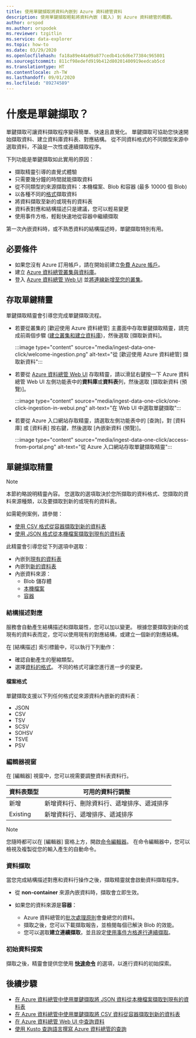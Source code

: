 ```yaml
---
title: 使用單鍵擷取將資料內嵌到 Azure 資料總管資料
description: 使用單鍵擷取輕鬆將資料內嵌 (載入) 到 Azure 資料總管的概觀。
author: orspod
ms.author: orspodek
ms.reviewer: tzgitlin
ms.service: data-explorer
ms.topic: how-to
ms.date: 03/29/2020
ms.openlocfilehash: fa18a89e44a09a877cedb41c6d6e77384c965801
ms.sourcegitcommit: 811cf98edefd919b412d80201400919eedcab5cd
ms.translationtype: HT
ms.contentlocale: zh-TW
ms.lasthandoff: 09/01/2020
ms.locfileid: "89274589"
---
```

# <a name="what-is-one-click-ingestion"></a>什麼是單鍵擷取？

單鍵擷取可讓資料擷取程序變得簡單、快速且直覺化。 單鍵擷取可協助您快速開始擷取資料、建立資料庫資料表、對應結構。 從不同資料格式的不同類型來源中選取資料，不論是一次性或連續擷取程序。

下列功能是單鍵擷取如此實用的原因：

* 擷取精靈引導的直覺式體驗
* 只需要幾分鐘的時間就能擷取資料
* 從不同類型的來源擷取資料：本機檔案、Blob 和容器 (最多 10000 個 Blob)
* 以各種不同的[格式](#file-formats)擷取資料
* 將資料擷取至新的或現有的資料表
* 資料表對應和結構描述只是建議，您可以輕易變更
* 使用事件方格，輕鬆快速地從容器中繼續擷取

第一次內嵌資料時，或不熟悉資料的結構描述時，單鍵擷取特別有用。

## <a name="prerequisites"></a>必要條件

* 如果您沒有 Azure 訂用帳戶，請在開始前建立[免費 Azure 帳戶](https://azure.microsoft.com/free/)。
* 建立 [Azure 資料總管叢集與資料庫](create-cluster-database-portal.md)。
* 登入 [Azure 資料總管 Web UI](https://dataexplorer.azure.com/) 並[將連線新增至您的叢集](web-query-data.md#add-clusters)。

## <a name="access-the-one-click-wizard"></a>存取單鍵精靈

單鍵擷取精靈會引導您完成單鍵擷取流程。

* 若要從叢集的 [歡迎使用 Azure 資料總管] 主畫面中存取單鍵擷取精靈，請完成前兩個步驟 ([建立叢集和建立資料庫](#prerequisites))，然後選取 [擷取新資料]。

    :::image type="content" source="media/ingest-data-one-click/welcome-ingestion.png" alt-text="從 [歡迎使用 Azure 資料總管] 擷取新資料":::

* 若要從 [Azure 資料總管 Web UI](https://dataexplorer.azure.com/) 存取精靈，請以滑鼠右鍵按一下 Azure 資料總管 Web UI 左側功能表中的**資料庫**或**資料表**列，然後選取 [擷取新資料 (預覽)]。

    :::image type="content" source="media/ingest-data-one-click/one-click-ingestion-in-webui.png" alt-text="在 Web UI 中選取單鍵擷取":::

* 若要從 Azure 入口網站存取精靈，請選取左側功能表中的 [查詢]，對 [資料庫] 或 [資料表] 按右鍵，然後選取 [內嵌新資料 (預覽)]。

    :::image type="content" source="media/ingest-data-one-click/access-from-portal.png" alt-text="從 Azure 入口網站存取單鍵擷取精靈":::

## <a name="one-click-ingestion-wizard"></a>單鍵擷取精靈

> [!NOTE]
> 本節約略說明精靈內容。 您選取的選項取決於您所擷取的資料格式、您擷取的資料來源種類，以及要擷取到新的或現有的資料表。
>
> 如需範例案例，請參閱：
> * [使用 CSV 格式從容器擷取到新的資料表](one-click-ingestion-new-table.md)
> * [使用 JSON 格式從本機檔案擷取到現有的資料表](one-click-ingestion-existing-table.md) 

此精靈會引導您從下列選項中選取：
   * 內嵌到[現有的資料表](one-click-ingestion-existing-table.md)
   * 內嵌到[新的資料表](one-click-ingestion-new-table.md)
   * 內嵌資料來源：
      * Blob 儲存體
      * [本機檔案](one-click-ingestion-existing-table.md)
      * [容器](one-click-ingestion-new-table.md)


### <a name="schema-mapping"></a>結構描述對應

服務會自動產生結構描述和擷取屬性，您可以加以變更。 根據您要擷取到新的或現有的資料表而定，您可以使用現有的對應結構，或建立一個新的對應結構。

在 [結構描述] 索引標籤中，可以執行下列動作：
   * 確認自動產生的壓縮類型。
   * 選擇[資料的格式](#file-formats)。 不同的格式可讓您進行進一步的變更。

#### <a name="file-formats"></a>檔案格式

單鍵擷取支援以下列任何格式從來源資料內嵌新的資料表：
* JSON
* CSV
* TSV
* SCSV
* SOHSV
* TSVE
* PSV

### <a name="editor-window"></a>編輯器視窗

在 [編輯器] 視窗中，您可以視需要調整資料表資料行。 

|資料表類型  |可用的資料行調整  |
|---------|---------|
|新增     | 新增資料行、刪除資料行、遞增排序、遞減排序  |
|Existing     | 新增資料行、遞增排序、遞減排序  |

>[!NOTE]
> 您隨時都可以在 [編輯器] 窗格上方，開啟[命令編輯器](one-click-ingestion-new-table.md#command-editor)。 在命令編輯器中，您可以檢視及複製從您的輸入產生的自動命令。

### <a name="data-ingestion"></a>資料擷取

當您完成結構描述對應和資料行操作之後，擷取精靈就會啟動資料擷取程序。 

* 從 **non-container** 來源內嵌資料時，擷取會立即生效。

* 如果您的資料來源是**容器**：
    * Azure 資料總管的[批次處理原則](kusto/management/batchingpolicy.md)會彙總您的資料。 
    * 擷取之後，您可以下載擷取報告，並檢閱每個已解決 Blob 的效能。 
    * 您可以選取**建立連續擷取**，並且設定[使用事件方格進行連續擷取](one-click-ingestion-new-table.md#create-continuous-ingestion-for-container)。
 
### <a name="initial-data-exploration"></a>初始資料探索
   
擷取之後，精靈會提供您使用 **[快速命令](one-click-ingestion-existing-table.md#explore-quick-queries-and-tools)** 的選項，以進行資料的初始探索。

## <a name="next-steps"></a>後續步驟

* [在 Azure 資料總管中使用單鍵擷取將 JSON 資料從本機檔案擷取到現有的資料表](one-click-ingestion-existing-table.md)
* [在 Azure 資料總管中使用單鍵擷取將 CSV 資料從容器擷取到新的資料表](one-click-ingestion-new-table.md)
* [在 Azure 資料總管 Web UI 中查詢資料](web-query-data.md)
* [使用 Kusto 查詢語言撰寫 Azure 資料總管的查詢](write-queries.md)
